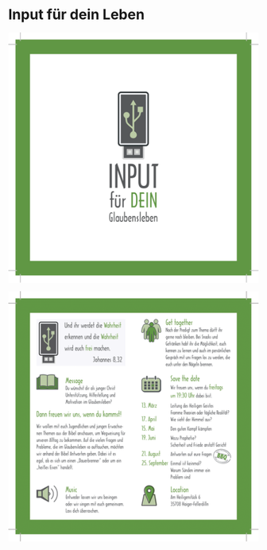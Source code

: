 # Input für dein Leben

![alt text](input-fuer-dein-glaubensleben-01-2020-1.png "front")

![alt text](input-fuer-dein-glaubensleben-01-2020-2.png "back")
